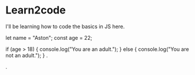 # Learn2code

I'll be learning how to code the basics in JS here. 


let name = "Aston";
const age = 22;

if (age > 18) {
  console.log("You are an adult.");
} else {
  console.log("You are not an adult.");
}
.

.

